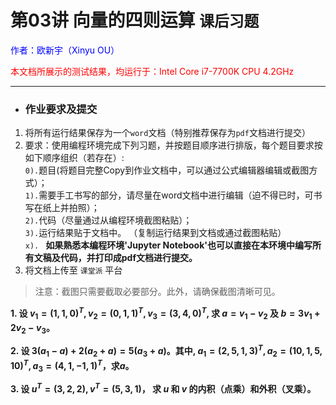 # **第03讲 向量的四则运算** `课后习题`

<font color="blue">作者：欧新宇（Xinyu OU）</font>

<font color="red">本文档所展示的测试结果，均运行于：Intel Core i7-7700K CPU 4.2GHz</font>

---

- ### **作业要求及提交**

1. 将所有运行结果保存为一个`word`文档（特别推荐保存为`pdf`文档进行提交）
2. 要求：使用编程环境完成下列习题，并按题目顺序进行排版，每个题目要求按如下顺序组织（若存在）:  
`0).`题目(将题目完整Copy到作业文档中，可以通过公式编辑器编辑或截图方式）；  
`1).`需要手工书写的部分，请尽量在word文档中进行编辑（迫不得已时，可书写在纸上并拍照）；  
`2).`代码（尽量通过从编程环境截图粘贴）；  
`3).`运行结果贴于文档中。 （复制运行结果到文档或通过截图粘贴）  
`x). ` **如果熟悉本编程环境'Jupyter Notebook'也可以直接在本环境中编写所有文稿及代码，并打印成pdf文档进行提交。**
3. 将文档上传至 `课堂派` 平台

> 注意：截图只需要截取必要部分。此外，请确保截图清晰可见。


**1. 设 $v_1={(1,1,0)}^T, v_2={(0,1,1)}^T, v_3={(3,4,0)}^T$, 求 $a = v_1-v_2$ 及 $b = 3v_1 + 2v_2 - v_3$。**

**2. 设 $3(a_1-a) + 2(a_2 + a) = 5(a_3 + a)$。其中, $a_1={(2,5,1,3)}^T, a_2={(10,1,5,10)}^T, a_3={(4,1,-1,1)}^T$，求$a$。**

**3. 设 $u^T=(3,2,2), v^T=(5,3,1)$， 求 $u$ 和 $v$ 的内积（点乘）和外积（叉乘）。**